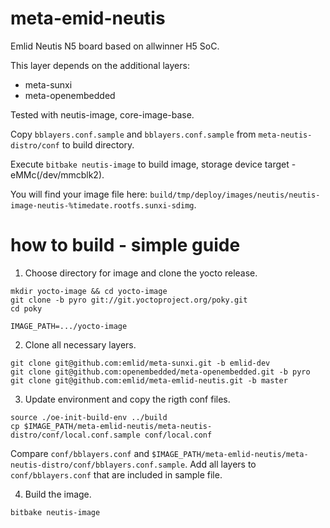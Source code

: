 meta-emid-neutis
==============
Emlid Neutis N5 board based on allwinner H5 SoC.

This layer depends on the additional layers:
- meta-sunxi
- meta-openembedded

Tested with neutis-image, core-image-base.

Copy `bblayers.conf.sample` and `bblayers.conf.sample` from `meta-neutis-distro/conf` to build directory.

Execute `bitbake neutis-image` to build image, storage device target - eMMc(/dev/mmcblk2).

You will find your image file here: `build/tmp/deploy/images/neutis/neutis-image-neutis-%timedate.rootfs.sunxi-sdimg`.

how to build - simple guide
==============
1. Choose directory for image and clone the yocto release.
```
mkdir yocto-image && cd yocto-image
git clone -b pyro git://git.yoctoproject.org/poky.git
cd poky
```
`IMAGE_PATH=.../yocto-image`

2. Clone all necessary layers.
```
git clone git@github.com:emlid/meta-sunxi.git -b emlid-dev
git clone git@github.com:openembedded/meta-openembedded.git -b pyro
git clone git@github.com:emlid/meta-emlid-neutis.git -b master
```

3. Update environment and copy the rigth conf files.
```
source ./oe-init-build-env ../build
cp $IMAGE_PATH/meta-emlid-neutis/meta-neutis-distro/conf/local.conf.sample conf/local.conf
```
Compare `conf/bblayers.conf` and `$IMAGE_PATH/meta-emlid-neutis/meta-neutis-distro/conf/bblayers.conf.sample`.
Add all layers to `conf/bblayers.conf` that are included in sample file.

4. Build the image.
```
bitbake neutis-image
```
